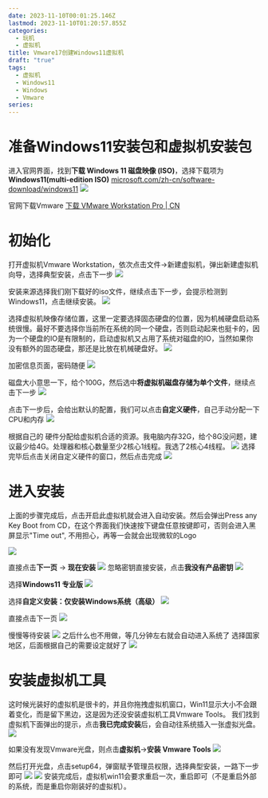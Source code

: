 ```yaml
---
date: 2023-11-10T00:01:25.146Z
lastmod: 2023-11-10T01:20:57.855Z
categories:
  - 玩机
  - 虚拟机
title: Vmware17创建Windows11虚拟机
draft: "true"
tags:
  - 虚拟机
  - Windows11
  - Windows
  - Vmware
series: 
---
```

# 准备Windows11安装包和虚拟机安装包

进入官网界面，找到**下载 Windows 11 磁盘映像 (ISO)**，选择下载项为**Windows11(multi-edition ISO)**
[microsoft.com/zh-cn/software-download/windows11](https://www.microsoft.com/zh-cn/software-download/windows11)
![](Pasted%20image%2020231110080411.png)


官网下载Vmware
[下载 VMware Workstation Pro | CN](https://www.vmware.com/cn/products/workstation-pro/workstation-pro-evaluation.html)


# 初始化
打开虚拟机Vmware Workstation，依次点击文件->新建虚拟机，弹出新建虚拟机向导，选择典型安装，点击下一步
![](Pasted%20image%2020231110092554.png)

安装来源选择我们刚下载好的iso文件，继续点击下一步，会提示检测到Windows11，点击继续安装。
![](Pasted%20image%2020231110092631.png)


选择虚拟机映像存储位置，这里一定要选择固态硬盘的位置，因为机械硬盘启动系统很慢。最好不要选择你当前所在系统的同一个硬盘，否则启动起来也挺卡的，因为一个硬盘的IO是有限制的，启动虚拟机又占用了系统对磁盘的IO，当然如果你没有额外的固态硬盘，那还是比放在机械硬盘好。
![](Pasted%20image%2020231110081200.png)

加密信息页面，密码随便
![](Pasted%20image%2020231110092958.png)

磁盘大小意思一下，给个100G，然后选中**将虚拟机磁盘存储为单个文件**，继续点击下一步
![](Pasted%20image%2020231110093035.png)

点击下一步后，会给出默认的配置，我们可以点击**自定义硬件**，自己手动分配一下CPU和内存
![](Pasted%20image%2020231110093130.png)

根据自己的 硬件分配给虚拟机合适的资源。我电脑内存32G，给个8G没问题，建议最少给4G。处理器和核心数量至少2核心1线程。我选了2核心4线程。
![](Pasted%20image%2020231110081640.png)
选择完毕后点击关闭自定义硬件的窗口，然后点击完成
![](Pasted%20image%2020231110093223.png)
# 进入安装

上面的步骤完成后，点击开启此虚拟机就会进入自动安装。然后会弹出Press any Key Boot from CD，在这个界面我们快速按下键盘任意按键即可，否则会进入黑屏显示"Time out", 不用担心，再等一会就会出现微软的Logo

![](Pasted%20image%2020231110082041.png)

直接点击**下一页** -> **现在安装**
![](Pasted%20image%2020231110082202.png)
忽略密钥直接安装，点击**我没有产品密钥**
![](Pasted%20image%2020231110082303.png)

选择**Windows11 专业版**
![](Pasted%20image%2020231110082340.png)

选择**自定义安装：仅安装Windows系统（高级）**
![](Pasted%20image%2020231110093517.png)


直接点击下一页
![](Pasted%20image%2020231110093615.png)

慢慢等待安装
![](Pasted%20image%2020231110093652.png)
之后什么也不用做，等几分钟左右就会自动进入系统了
选择国家地区，后面根据自己的需要设定就好了
![](Pasted%20image%2020231110094629.png)
# 安装虚拟机工具
这时候光装好的虚拟机是很卡的，并且你拖拽虚拟机窗口，Win11显示大小不会跟着变化，而是留下黑边，这是因为还没安装虚拟机工具Vmware Tools。
我们找到虚拟机下面弹出的提示，点击**我已完成安装**后，会自动往系统插入一张虚拟光盘。
![](Pasted%20image%2020231110105008.png)

如果没有发现Vmware光盘，则点击**虚拟机**->**安装 Vmware Tools**
![](Pasted%20image%2020231110105246.png)


然后打开光盘，点击setup64，弹窗赋予管理员权限，选择典型安装，一路下一步即可
![](Pasted%20image%2020231110105336.png)
![](Pasted%20image%2020231110105640.png)
安装完成后，虚拟机win11会要求重启一次，重启即可（不是重启外部的系统，而是重启你刚装好的虚拟机）。